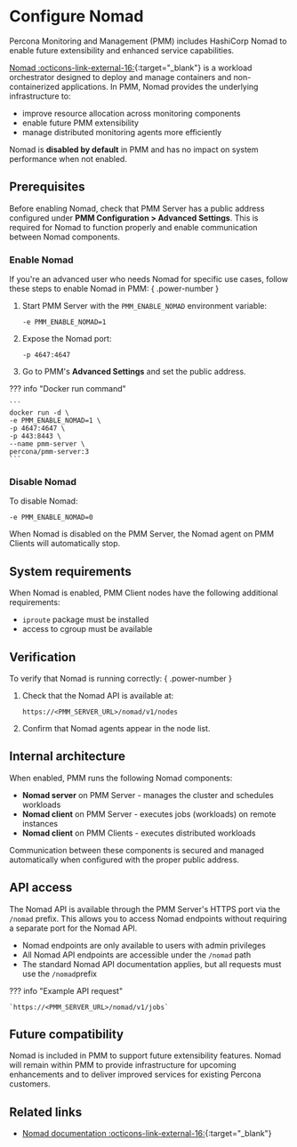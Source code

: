 # Configure Nomad

Percona Monitoring and Management (PMM) includes HashiCorp Nomad to enable future extensibility and enhanced service capabilities.

[Nomad :octicons-link-external-16:](https://www.nomadproject.io/){:target="_blank"} is a workload orchestrator designed to deploy and manage containers and non-containerized applications. In PMM, Nomad provides the underlying infrastructure to:

- improve resource allocation across monitoring components
- enable future PMM extensibility 
- manage distributed monitoring agents more efficiently

Nomad is **disabled by default** in PMM and has no impact on system performance when not enabled. 

## Prerequisites

Before enabling Nomad, check that PMM Server has a public address configured under **PMM Configuration > Advanced Settings**. This is required for Nomad to function properly and enable communication between Nomad components.

### Enable Nomad

If you're an advanced user who needs Nomad for specific use cases, follow these steps to enable Nomad in PMM:
{ .power-number }

1. Start PMM Server with the `PMM_ENABLE_NOMAD` environment variable:
   ```
   -e PMM_ENABLE_NOMAD=1
   ```

2. Expose the Nomad port:
   ```
   -p 4647:4647
   ```

3. Go to PMM's **Advanced Settings** and set the public address.

??? info "Docker run command" 

    ```
    docker run -d \
    -e PMM_ENABLE_NOMAD=1 \
    -p 4647:4647 \
    -p 443:8443 \
    --name pmm-server \
    percona/pmm-server:3
    ```

### Disable Nomad

To disable Nomad:

```
-e PMM_ENABLE_NOMAD=0
```

When Nomad is disabled on the PMM Server, the Nomad agent on PMM Clients will automatically stop.

## System requirements

When Nomad is enabled, PMM Client nodes have the following additional requirements:

-  `iproute` package must be installed
-  access to cgroup must be available

## Verification

To verify that Nomad is running correctly:
{ .power-number }

1. Check that the Nomad API is available at:
   ```
   https://<PMM_SERVER_URL>/nomad/v1/nodes
   ```

2. Confirm that Nomad agents appear in the node list.

## Internal architecture

When enabled, PMM runs the following Nomad components:

- **Nomad server** on PMM Server - manages the cluster and schedules workloads
- **Nomad client** on PMM Server - executes jobs (workloads) on remote instances
- **Nomad client** on PMM Clients - executes distributed workloads

Communication between these components is secured and managed automatically when configured with the proper public address.

## API access
The Nomad API is available through the PMM Server's HTTPS port via the `/nomad` prefix. This allows you to access Nomad endpoints without requiring a separate port for the Nomad API.

- Nomad endpoints are only available to users with admin privileges
- All Nomad API endpoints are accessible under the `/nomad` path
- The standard Nomad API documentation applies, but all requests must use the `/nomad`prefix

??? info "Example API request" 

    `https://<PMM_SERVER_URL>/nomad/v1/jobs`

## Future compatibility

Nomad is included in PMM to support future extensibility features. Nomad will remain within PMM to provide infrastructure for upcoming enhancements and to deliver improved services for existing Percona customers.

## Related links

- [Nomad documentation :octicons-link-external-16:](https://developer.hashicorp.com/nomad/docs){:target="_blank"}
